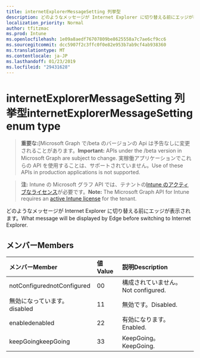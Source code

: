 ```yaml
---
title: internetExplorerMessageSetting 列挙型
description: どのようなメッセージが Internet Explorer に切り替える前にエッジが表示されます。
localization_priority: Normal
author: tfitzmac
ms.prod: Intune
ms.openlocfilehash: 1e09a8aedf76707809be8625558a7c7ae6cf9cc6
ms.sourcegitcommit: dcc5907f2c3ffc0f0e82e953b7ab9cf4ab938360
ms.translationtype: MT
ms.contentlocale: ja-JP
ms.lasthandoff: 01/23/2019
ms.locfileid: "29431628"
---
```

# <a name="internetexplorermessagesetting-enum-type"></a><span data-ttu-id="04b74-103">internetExplorerMessageSetting 列挙型</span><span class="sxs-lookup"><span data-stu-id="04b74-103">internetExplorerMessageSetting enum type</span></span>

> <span data-ttu-id="04b74-104">**重要な:**[Microsoft Graph で/beta のバージョンの Api は予告なしに変更されることがあります。</span><span class="sxs-lookup"><span data-stu-id="04b74-104">**Important:** APIs under the /beta version in Microsoft Graph are subject to change.</span></span> <span data-ttu-id="04b74-105">実稼働アプリケーションでこれらの API を使用することは、サポートされていません。</span><span class="sxs-lookup"><span data-stu-id="04b74-105">Use of these APIs in production applications is not supported.</span></span>

> <span data-ttu-id="04b74-106">**注:** Intune の Microsoft グラフ API では、テナントの[Intune のアクティブなライセンス](https://go.microsoft.com/fwlink/?linkid=839381)が必要です。</span><span class="sxs-lookup"><span data-stu-id="04b74-106">**Note:** The Microsoft Graph API for Intune requires an [active Intune license](https://go.microsoft.com/fwlink/?linkid=839381) for the tenant.</span></span>

<span data-ttu-id="04b74-107">どのようなメッセージが Internet Explorer に切り替える前にエッジが表示されます。</span><span class="sxs-lookup"><span data-stu-id="04b74-107">What message will be displayed by Edge before switching to Internet Explorer.</span></span>

## <a name="members"></a><span data-ttu-id="04b74-108">メンバー</span><span class="sxs-lookup"><span data-stu-id="04b74-108">Members</span></span>
|<span data-ttu-id="04b74-109">メンバー</span><span class="sxs-lookup"><span data-stu-id="04b74-109">Member</span></span>|<span data-ttu-id="04b74-110">値</span><span class="sxs-lookup"><span data-stu-id="04b74-110">Value</span></span>|<span data-ttu-id="04b74-111">説明</span><span class="sxs-lookup"><span data-stu-id="04b74-111">Description</span></span>|
|:---|:---|:---|
|<span data-ttu-id="04b74-112">notConfigured</span><span class="sxs-lookup"><span data-stu-id="04b74-112">notConfigured</span></span>|<span data-ttu-id="04b74-113">0</span><span class="sxs-lookup"><span data-stu-id="04b74-113">0</span></span>|<span data-ttu-id="04b74-114">構成されていません。</span><span class="sxs-lookup"><span data-stu-id="04b74-114">Not configured.</span></span>|
|<span data-ttu-id="04b74-115">無効になっています。</span><span class="sxs-lookup"><span data-stu-id="04b74-115">disabled</span></span>|<span data-ttu-id="04b74-116">1</span><span class="sxs-lookup"><span data-stu-id="04b74-116">1</span></span>|<span data-ttu-id="04b74-117">無効です。</span><span class="sxs-lookup"><span data-stu-id="04b74-117">Disabled.</span></span>|
|<span data-ttu-id="04b74-118">enabled</span><span class="sxs-lookup"><span data-stu-id="04b74-118">enabled</span></span>|<span data-ttu-id="04b74-119">2</span><span class="sxs-lookup"><span data-stu-id="04b74-119">2</span></span>|<span data-ttu-id="04b74-120">有効になります。</span><span class="sxs-lookup"><span data-stu-id="04b74-120">Enabled.</span></span>|
|<span data-ttu-id="04b74-121">keepGoing</span><span class="sxs-lookup"><span data-stu-id="04b74-121">keepGoing</span></span>|<span data-ttu-id="04b74-122">3</span><span class="sxs-lookup"><span data-stu-id="04b74-122">3</span></span>|<span data-ttu-id="04b74-123">KeepGoing。</span><span class="sxs-lookup"><span data-stu-id="04b74-123">KeepGoing.</span></span>|




